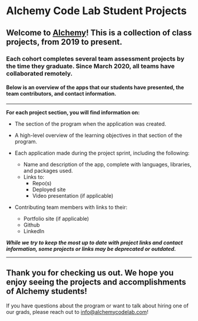 # Alchemy Code Lab Student Projects

## Welcome to [Alchemy](https://www.alchemycodelab.com/)! This is a collection of class projects, from 2019 to present. 

### Each cohort completes several team assessment projects by the time they graduate. Since March 2020, all teams have collaborated remotely.

#### Below is an overview of the apps that our students have presented, the team contributors, and contact information. 
___

**For each project section, you will find information on:**
- The section of the program when the application was created.

- A high-level overview of the learning objectives in that section of the program. 

- Each application made during the project sprint, including the following:
  - Name and description of the app, complete with languages, libraries, and packages used.
  - Links to:
    - Repo(s)
    - Deployed site
    - Video presentation (if applicable)

- Contributing team members with links to their:
  - Portfolio site (if applicable)
  - Github
  - LinkedIn

***While we try to keep the most up to date with project links and contact information, some projects or links may be deprecated or outdated.***
___
## Thank you for checking us out.  We hope you enjoy seeing the projects and accomplishments of Alchemy students!

If you have questions about the program or want to talk about hiring one of our grads, please reach out to info@alchemycodelab.com!
